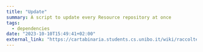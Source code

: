 ```yaml
---
title: "Update"
summary: A script to update every Resource repository at once
tags:
  - dependencies
date: "2023-10-10T15:49:41+02:00"
external_link: "https://cartabinaria.students.cs.unibo.it/wiki/raccolte-di-risorse/aggiornare-le-raccolte-in-massa/"
---
```

